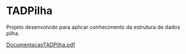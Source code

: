 # TADPilha
Projeto desenvolvido para aplicar conhecimento da estrutura de dados pilha.

[DocumentacaoTADPilha.pdf](https://github.com/LeonardoSanga/TADPilha/files/10475024/DocumentacaoTADPilha.pdf)

